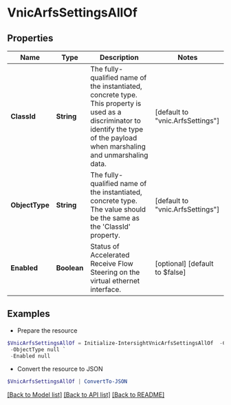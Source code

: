 # VnicArfsSettingsAllOf
## Properties

Name | Type | Description | Notes
------------ | ------------- | ------------- | -------------
**ClassId** | **String** | The fully-qualified name of the instantiated, concrete type. This property is used as a discriminator to identify the type of the payload when marshaling and unmarshaling data. | [default to "vnic.ArfsSettings"]
**ObjectType** | **String** | The fully-qualified name of the instantiated, concrete type. The value should be the same as the &#39;ClassId&#39; property. | [default to "vnic.ArfsSettings"]
**Enabled** | **Boolean** | Status of Accelerated Receive Flow Steering on the virtual ethernet interface. | [optional] [default to $false]

## Examples

- Prepare the resource
```powershell
$VnicArfsSettingsAllOf = Initialize-IntersightVnicArfsSettingsAllOf  -ClassId null `
 -ObjectType null `
 -Enabled null
```

- Convert the resource to JSON
```powershell
$VnicArfsSettingsAllOf | ConvertTo-JSON
```

[[Back to Model list]](../README.md#documentation-for-models) [[Back to API list]](../README.md#documentation-for-api-endpoints) [[Back to README]](../README.md)

